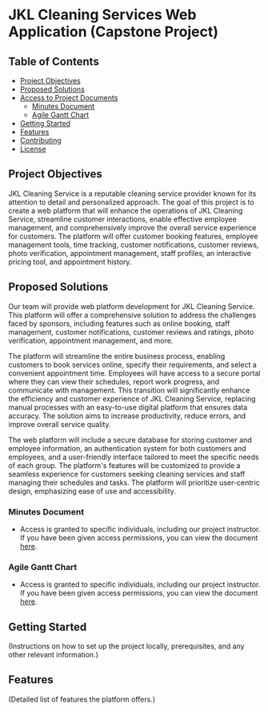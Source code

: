 # JKL Cleaning Services Web Application (Capstone Project)

## Table of Contents
- [Project Objectives](#project-objectives)
- [Proposed Solutions](#proposed-solutions)
- [Access to Project Documents](#access-to-project-documents)
  - [Minutes Document](#minutes-document)
  - [Agile Gantt Chart](#agile-gantt-chart)
- [Getting Started](#getting-started)
- [Features](#features)
- [Contributing](#contributing)
- [License](#license)

## Project Objectives
JKL Cleaning Service is a reputable cleaning service provider known for its attention to detail and personalized approach. The goal of this project is to create a web platform that will enhance the operations of JKL Cleaning Service, streamline customer interactions, enable effective employee management, and comprehensively improve the overall service experience for customers. The platform will offer customer booking features, employee management tools, time tracking, customer notifications, customer reviews, photo verification, appointment management, staff profiles, an interactive pricing tool, and appointment history.

## Proposed Solutions
Our team will provide web platform development for JKL Cleaning Service. This platform will offer a comprehensive solution to address the challenges faced by sponsors, including features such as online booking, staff management, customer notifications, customer reviews and ratings, photo verification, appointment management, and more.

The platform will streamline the entire business process, enabling customers to book services online, specify their requirements, and select a convenient appointment time. Employees will have access to a secure portal where they can view their schedules, report work progress, and communicate with management. This transition will significantly enhance the efficiency and customer experience of JKL Cleaning Service, replacing manual processes with an easy-to-use digital platform that ensures data accuracy. The solution aims to increase productivity, reduce errors, and improve overall service quality.

The web platform will include a secure database for storing customer and employee information, an authentication system for both customers and employees, and a user-friendly interface tailored to meet the specific needs of each group. The platform's features will be customized to provide a seamless experience for customers seeking cleaning services and staff managing their schedules and tasks. The platform will prioritize user-centric design, emphasizing ease of use and accessibility.

### Minutes Document
- Access is granted to specific individuals, including our project instructor. If you have been given access permissions, you can view the document [here](https://mysait.sharepoint.com/:x:/r/sites/JKLCLEANINGSERVICE/Shared%20Documents/General/Minutes.xlsx?d=wed80fc7d40434c538840c07569909547&csf=1&web=1&e=QsVAWl).

### Agile Gantt Chart
- Access is granted to specific individuals, including our project instructor. If you have been given access permissions, you can view the document [here](https://mysait.sharepoint.com/:x:/r/sites/JKLCLEANINGSERVICE/Shared%20Documents/General/Agile%20Gantt%20chart%20-%20JKL%20Cleaning%20Service.xlsx?d=wa1c6d5446caf420289bea75a0e63693c&csf=1&web=1&e=a6uBGX).

## Getting Started
(Instructions on how to set up the project locally, prerequisites, and any other relevant information.)

## Features
(Detailed list of features the platform offers.)



